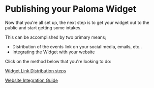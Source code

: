 # Publishing your Paloma Widget

Now that you're all set up, the next step is to get your widget out to the public and start getting some intakes.

This can be accomplished by two primary means;

- Distribution of the events link on your social media, emails, etc..
- Integrating the Widget with your website

Click on the method below that you're looking to do:

[Widget Link Distribution steps](/widget-distribution.md)

[Website Integration Guide](/widget-web-installation.md)
